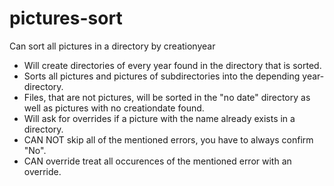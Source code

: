 # pictures-sort
Can sort all pictures in a directory by creationyear


* Will create directories of every year found in the directory that is sorted.<br>
* Sorts all pictures and pictures of subdirectories into the depending year-directory.<br>
* Files, that are not pictures, will be sorted in the "no date" directory as well as pictures with no creationdate found.<br>
* Will ask for overrides if a picture with the name already exists in a directory.<br>
* CAN NOT skip all of the mentioned errors, you have to always confirm "No".<br>
* CAN override treat all occurences of the mentioned error with an override.<br>
